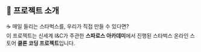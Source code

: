 ## 📢 프로젝트 소개

☕ 매일 들리는 스타벅스를, 우리가 직접 만들 수 있다면?  
이 프로젝트는 신세계 I&C가 주관한 **스파로스 아카데미**에서 진행된 스타벅스 온라인 스토어 **클론 코딩 프로젝트**입니다.
